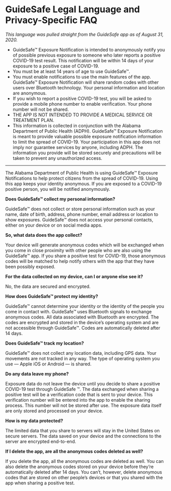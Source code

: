 # GuideSafe Legal Language and Privacy-Specific FAQ

*This language was pulled straight from the GuideSafe app as of August 31, 2020.*

* GuideSafe™ Exposure Notification is intended to anonymously notify you of possible previous exposure to someone who later reports a positive COVID-19 test result. This notification will be within 14 days of your exposure to a positive case of COVID-19.
* You must be at least 14 years of age to use GuideSafe™.
* You must enable notifications to use the main features of the app. GuideSafe™ Exposure Notification will share random codes with other users over Bluetooth technology. Your personal information and location are anonymous.
* If you wish to report a positive COVID-19 test, you will be asked to provide a mobile phone number to enable verification. Your phone number will not be shared.
* THE APP IS NOT INTENDED TO PROVIDE A MEDICAL SERVICE OR TREATMENT PLAN.
* This information is collected in conjunction with the Alabama Department of Public Health (ADPH). GuideSafe™ Exposure Notification is meant to provide valuable possible exposure notification information to limit the spread of COVID-19. Your participation in this app does not imply nor guarantee services by anyone, including ADPH. The information you provide will be stored securely and precautions will be taken to prevent any unauthorized access.

----

The Alabama Department of Public Health is using GuideSafe™ Exposure Notifications to help protect citizens from the spread of COVID-19. Using this app keeps your identity anonymous. If you are exposed to a COVID-19 positive person, you will be notified anonymously.

**Does GuideSafe™ collect my personal information?**

GuideSafe™ does not collect or store personal information such as your name, date of birth, address, phone number, email address or location to show exposures. GuideSafe™ does not access your personal contacts, either on your device or on social media apps.

**So, what data does the app collect?**

Your device will generate anonymous codes which will be exchanged when you come in close proximity with other people who are also using the GuideSafe™ app. If you share a positive test for COVID-19, those anonymous codes will be matched to help notify others with the app that they have been possibly exposed.

**For the data collected on my device, can I or anyone else see it?**

No, the data are secured and encrypted.

**How does GuideSafe™ protect my identity?**

GuideSafe™ cannot determine your identity or the identity of the people you come in contact with. GuideSafe™ uses Bluetooth signals to exchange anonymous codes. All data associated with Bluetooth are encrypted. The codes are encrypted and stored in the device’s operating system and are not accessible through GuideSafe™. Codes are automatically deleted after 14 days.

**Does GuideSafe™ track my location?**

GuideSafe™ does not collect any location data, including GPS data. Your movements are not tracked in any way. The type of operating system you use — Apple iOS or Android — is shared.

**Do any data leave my phone?**

Exposure data do not leave the device until you decide to share a positive COVID-19 test through GuideSafe ™. The data exchanged when sharing a positive test will be a verification code that is sent to your device. This verification number will be entered into the app to enable the sharing process.  This number will not be stored after use. The exposure data itself are only stored and processed on your device.

**How is my data protected?**

The limited data that you share to servers will stay in the United States on secure servers. The data saved on your device and the connections to the server are encrypted end-to-end.

**If I delete the app, are all the anonymous codes deleted as well?**

If you delete the app, all the anonymous codes are deleted as well. You can also delete the anonymous codes stored on your device before they’re automatically deleted after 14 days. You can’t, however, delete anonymous codes that are stored on other people’s devices or that you shared with the app when sharing a positive test.
